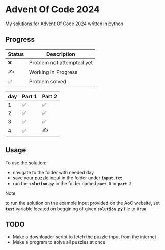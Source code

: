 # Advent Of Code 2024

My solutions for Advent Of Code 2024 written in python

## Progress
| Status | Description |
| ------ | ----------- |
| ❌     | Problem not attempted yet |
| ✍     | Working In Progress |
| ✅     | Problem solved |

| day | Part 1 | Part 2 |
|-----|--------|--------|
| 1   |  ✅   |   ✅   |
| 2   |  ✅   |   ✅   |
| 3   |  ✅   |   ✅   |
| 4   |  ✅   |   ✍   |

## Usage
To use the solution:
- navigate to the folder with needed day
- save your puzzle input in the folder under **``input.txt``**
- run the **``solution.py``** in the folder named **``part 1``** or **``part 2``**

>[!NOTE]
>to run the solution on the example input provided on the AoC website, set **``test``** variable located on beggining of given **``solution.py``** file to **``True``**

## TODO
- Make a downloader script to fetch the puzzle input from the internet
- Make a program to solve all puzzles at once